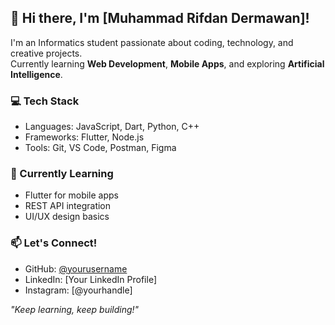 ## 👋 Hi there, I'm [Muhammad Rifdan Dermawan]!

I'm an Informatics student passionate about coding, technology, and creative projects.  
Currently learning **Web Development**, **Mobile Apps**, and exploring **Artificial Intelligence**.

### 💻 Tech Stack
- Languages: JavaScript, Dart, Python, C++
- Frameworks: Flutter, Node.js
- Tools: Git, VS Code, Postman, Figma

### 🌱 Currently Learning
- Flutter for mobile apps  
- REST API integration  
- UI/UX design basics  

### 📫 Let's Connect!
- GitHub: [@yourusername](https://github.com/yourusername)
- LinkedIn: [Your LinkedIn Profile]
- Instagram: [@yourhandle]

_"Keep learning, keep building!"_

